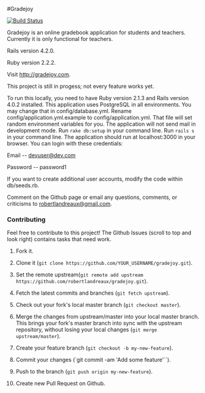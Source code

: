 #Gradejoy

[![Build Status](https://travis-ci.org/robertlandreaux/Gradejoy.png)](https://travis-ci.org/robertlandreaux/Gradejoy)

Gradejoy is an online gradebook application for students and teachers. Currently it is only functional for teachers.

Rails version 4.2.0.

Ruby version 2.2.2.

Visit http://gradejoy.com.

This project is still in progess; not every feature works yet.

To run this locally, you need to have Ruby version 2.1.3 and Rails version 4.0.2 installed.
This application uses PostgreSQL in all environments. You may change that in config/database.yml.
Rename config/application.yml.example to config/application.yml. That file will set random environment variables for you.
The application will not send mail in development mode. Run `rake db:setup` in your command line. Run `rails s` in your command line. The application should run at localhost:3000
in your browser. You can login with these credentials:

Email -- devuser@dev.com

Password -- password1

If you want to create additional user accounts, modify the code within db/seeds.rb.

Comment on the Github page or email any questions, comments, or criticisms to robertlandreaux@gmail.com.

### Contributing

Feel free to contribute to this project! The Github Issues (scroll to top and look right) contains tasks that need work.

1. Fork it.

2. Clone it (`git clone https://github.com/YOUR_USERNAME/gradejoy.git`).

3. Set the remote upstream(`git remote add upstream https://github.com/robertlandreaux/gradejoy.git`).

4. Fetch the latest commits and branches (`git fetch upstream`).

5. Check out your fork's local master branch (`git checkout master`).

6. Merge the changes from upstream/master into your local master branch. This brings your fork's master branch into sync with the upstream repository, without losing your local changes (`git merge upstream/master`).

7. Create your feature branch (`git checkout -b my-new-feature`).

8. Commit your changes (`git commit -am 'Add some feature'``).

9. Push to the branch (`git push origin my-new-feature`).

10. Create new Pull Request on Github.
